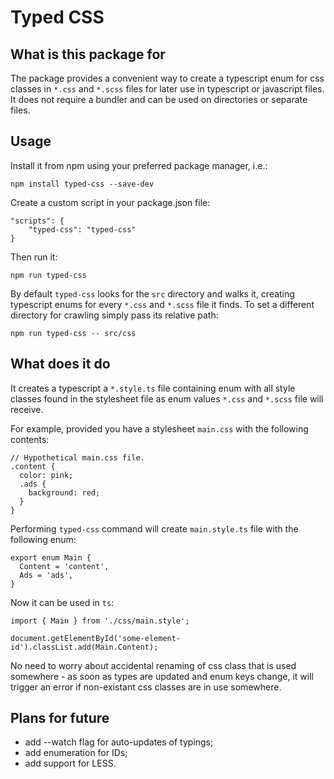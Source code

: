 # Typed CSS

## What is this package for

The package provides a convenient way to create a typescript enum for css classes in `*.css` and `*.scss` files for later use in typescript or javascript files. It does not require a bundler and can be used on directories or separate files.

## Usage

Install it from npm using your preferred package manager, i.e.:

```
npm install typed-css --save-dev
```

Create a custom script in your package.json file:

```
"scripts": {
    "typed-css": "typed-css"
}
```

Then run it:

```
npm run typed-css
```

By default `typed-css` looks for the `src` directory and walks it, creating typescript enums for every `*.css` and `*.scss` file it finds. To set a different directory for crawling simply pass its relative path:

```
npm run typed-css -- src/css
```

## What does it do

It creates a typescript a `*.style.ts` file containing enum with all style classes found in the stylesheet file as enum values `*.css` and `*.scss` file will receive.

For example, provided you have a stylesheet `main.css` with the following contents:

```
// Hypothetical main.css file.
.content {
  color: pink;
  .ads {
    background: red;
  }
}
```

Performing `typed-css` command will create `main.style.ts` file with the following enum:

```
export enum Main {
  Content = 'content',
  Ads = 'ads',
}
```

Now it can be used in `ts`:

```
import { Main } from './css/main.style';

document.getElementById('some-element-id').classList.add(Main.Content);
```

No need to worry about accidental renaming of css class that is used somewhere - as soon as types are updated and enum keys change, it will trigger an error if non-existant css classes are in use somewhere.

## Plans for future

- add --watch flag for auto-updates of typings;
- add enumeration for IDs;
- add support for LESS.
